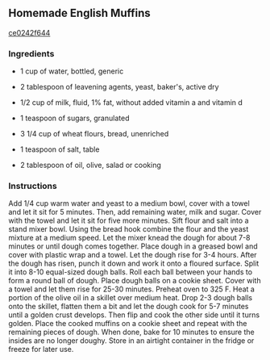 ## Homemade English Muffins

[ce0242f644](http://tastykitchen.com/recipes/breads/homemade-english-muffins-3/)

### Ingredients

 - 1 cup of water, bottled, generic

 - 2 tablespoon of leavening agents, yeast, baker's, active dry

 - 1/2 cup of milk, fluid, 1% fat, without added vitamin a and vitamin d

 - 1 teaspoon of sugars, granulated

 - 3 1/4 cup of wheat flours, bread, unenriched

 - 1 teaspoon of salt, table

 - 2 tablespoon of oil, olive, salad or cooking

### Instructions

Add 1/4 cup warm water and yeast to a medium bowl, cover with a towel and let it sit for 5 minutes. Then, add remaining water, milk and sugar. Cover with the towel and let it sit for five more minutes. Sift flour and salt into a stand mixer bowl. Using the bread hook combine the flour and the yeast mixture at a medium speed. Let the mixer knead the dough for about 7-8 minutes or until dough comes together. Place dough in a greased bowl and cover with plastic wrap and a towel. Let the dough rise for 3-4 hours. After the dough has risen, punch it down and work it onto a floured surface. Split it into 8-10 equal-sized dough balls. Roll each ball between your hands to form a round ball of dough. Place dough balls on a cookie sheet. Cover with a towel and let them rise for 25-30 minutes. Preheat oven to 325 F. Heat a portion of the olive oil in a skillet over medium heat. Drop 2-3 dough balls onto the skillet, flatten them a bit and let the dough cook for 5-7 minutes until a golden crust develops. Then flip and cook the other side until it turns golden. Place the cooked muffins on a cookie sheet and repeat with the remaining pieces of dough. When done, bake for 10 minutes to ensure the insides are no longer doughy. Store in an airtight container in the fridge or freeze for later use.